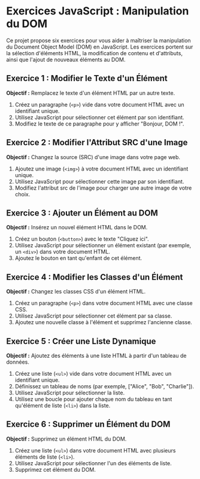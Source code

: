 # Exercices JavaScript : Manipulation du DOM

Ce projet propose six exercices pour vous aider à maîtriser la manipulation du Document Object Model (DOM) en JavaScript. Les exercices portent sur la sélection d'éléments HTML, la modification de contenu et d'attributs, ainsi que l'ajout de nouveaux éléments au DOM.

## Exercice 1 : Modifier le Texte d'un Élément

**Objectif :** Remplacez le texte d'un élément HTML par un autre texte.

1. Créez un paragraphe (`<p>`) vide dans votre document HTML avec un identifiant unique.
2. Utilisez JavaScript pour sélectionner cet élément par son identifiant.
3. Modifiez le texte de ce paragraphe pour y afficher "Bonjour, DOM !".

## Exercice 2 : Modifier l'Attribut SRC d'une Image

**Objectif :** Changez la source (SRC) d'une image dans votre page web.

1. Ajoutez une image (`<img>`) à votre document HTML avec un identifiant unique.
2. Utilisez JavaScript pour sélectionner cette image par son identifiant.
3. Modifiez l'attribut src de l'image pour charger une autre image de votre choix.

## Exercice 3 : Ajouter un Élément au DOM

**Objectif :** Insérez un nouvel élément HTML dans le DOM.

1. Créez un bouton (`<button>`) avec le texte "Cliquez ici".
2. Utilisez JavaScript pour sélectionner un élément existant (par exemple, un `<div>`) dans votre document HTML.
3. Ajoutez le bouton en tant qu'enfant de cet élément.

## Exercice 4 : Modifier les Classes d'un Élément

**Objectif :** Changez les classes CSS d'un élément HTML.

1. Créez un paragraphe (`<p>`) dans votre document HTML avec une classe CSS.
2. Utilisez JavaScript pour sélectionner cet élément par sa classe.
3. Ajoutez une nouvelle classe à l'élément et supprimez l'ancienne classe.

## Exercice 5 : Créer une Liste Dynamique

**Objectif :** Ajoutez des éléments à une liste HTML à partir d'un tableau de données.

1. Créez une liste (`<ul>`) vide dans votre document HTML avec un identifiant unique.
2. Définissez un tableau de noms (par exemple, ["Alice", "Bob", "Charlie"]).
3. Utilisez JavaScript pour sélectionner la liste.
4. Utilisez une boucle pour ajouter chaque nom du tableau en tant qu'élément de liste (`<li>`) dans la liste.

## Exercice 6 : Supprimer un Élément du DOM

**Objectif :** Supprimez un élément HTML du DOM.

1. Créez une liste (`<ul>`) dans votre document HTML avec plusieurs éléments de liste (`<li>`).
2. Utilisez JavaScript pour sélectionner l'un des éléments de liste.
3. Supprimez cet élément du DOM.
